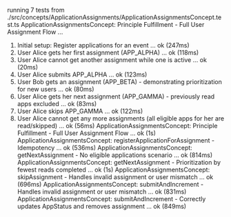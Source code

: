 running 7 tests from ./src/concepts/ApplicationAssignments/ApplicationAssignmentsConcept.test.ts
ApplicationAssignmentsConcept: Principle Fulfillment - Full User Assignment Flow ...
  1. Initial setup: Register applications for an event ... ok (247ms)
  2. User Alice gets her first assignment (APP_ALPHA) ... ok (118ms)
  3. User Alice cannot get another assignment while one is active ... ok (20ms)
  4. User Alice submits APP_ALPHA ... ok (123ms)
  5. User Bob gets an assignment (APP_BETA) - demonstrating prioritization for new users ... ok (80ms)
  6. User Alice gets her next assignment (APP_GAMMA) - previously read apps excluded ... ok (83ms)
  7. User Alice skips APP_GAMMA ... ok (122ms)
  8. User Alice cannot get any more assignments (all eligible apps for her are read/skipped) ... ok (56ms)
ApplicationAssignmentsConcept: Principle Fulfillment - Full User Assignment Flow ... ok (1s)
ApplicationAssignmentsConcept: registerApplicationForAssignment - Idempotency ... ok (536ms)
ApplicationAssignmentsConcept: getNextAssignment - No eligible applications scenario ... ok (814ms)
ApplicationAssignmentsConcept: getNextAssignment - Prioritization by fewest reads completed ... ok (1s)
ApplicationAssignmentsConcept: skipAssignment - Handles invalid assignment or user mismatch ... ok (696ms)
ApplicationAssignmentsConcept: submitAndIncrement - Handles invalid assignment or user mismatch ... ok (831ms)
ApplicationAssignmentsConcept: submitAndIncrement - Correctly updates AppStatus and removes assignment ... ok (849ms)
